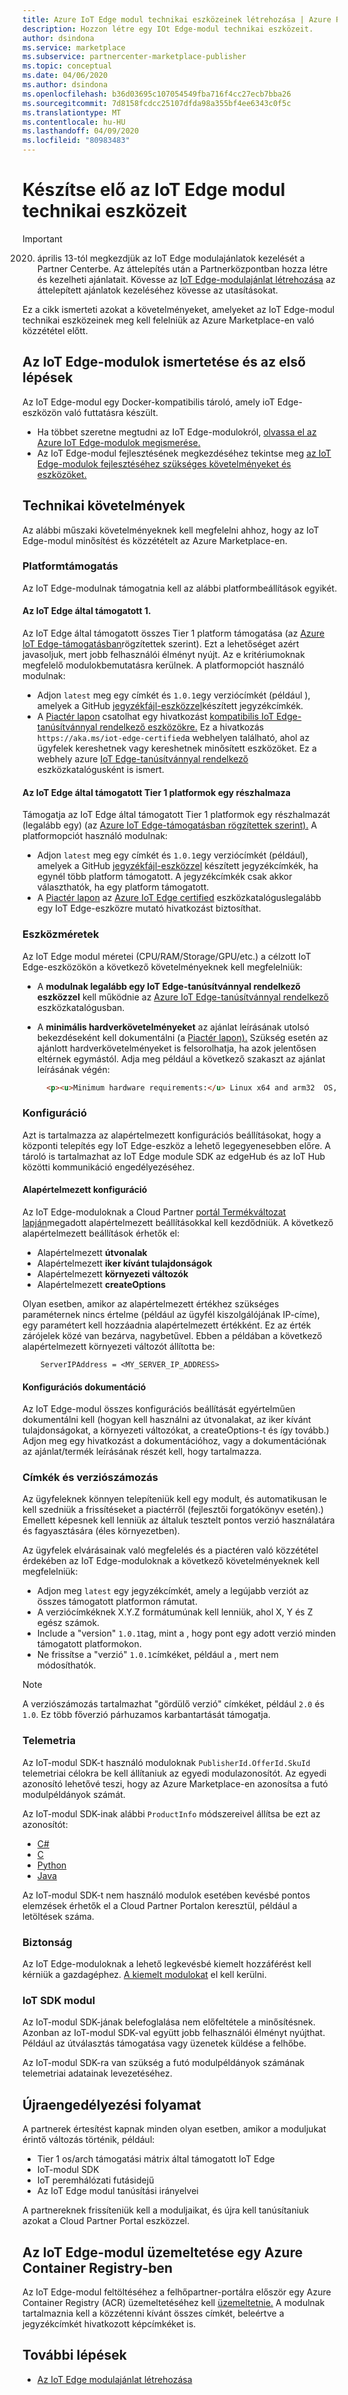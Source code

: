 ```yaml
---
title: Azure IoT Edge modul technikai eszközeinek létrehozása | Azure Piactér
description: Hozzon létre egy IOt Edge-modul technikai eszközeit.
author: dsindona
ms.service: marketplace
ms.subservice: partnercenter-marketplace-publisher
ms.topic: conceptual
ms.date: 04/06/2020
ms.author: dsindona
ms.openlocfilehash: b36d03695c107054549fba716f4cc27ecb7bba26
ms.sourcegitcommit: 7d8158fcdcc25107dfda98a355bf4ee6343c0f5c
ms.translationtype: MT
ms.contentlocale: hu-HU
ms.lasthandoff: 04/09/2020
ms.locfileid: "80983483"
---
```

# <a name="prepare-your-iot-edge-module-technical-assets"></a>Készítse elő az IoT Edge modul technikai eszközeit

>[!Important]
>2020. április 13-tól megkezdjük az IoT Edge modulajánlatok kezelését a Partner Centerbe. Az áttelepítés után a Partnerközpontban hozza létre és kezelheti ajánlatait. Kövesse az [IoT Edge-modulajánlat létrehozása](https://aka.ms/AzureIoTTechAsset) az áttelepített ajánlatok kezeléséhez kövesse az utasításokat.

Ez a cikk ismerteti azokat a követelményeket, amelyeket az IoT Edge-modul technikai eszközeinek meg kell felelniük az Azure Marketplace-en való közzététel előtt.

## <a name="understanding-iot-edge-modules-and-getting-started"></a>Az IoT Edge-modulok ismertetése és az első lépések

Az IoT Edge-modul egy Docker-kompatibilis tároló, amely ioT Edge-eszközön való futtatásra készült.

- Ha többet szeretne megtudni az IoT Edge-modulokról, [olvassa el az Azure IoT Edge-modulok megismerése.](https://docs.microsoft.com/azure/iot-edge/iot-edge-modules)
- Az IoT Edge-modul fejlesztésének megkezdéséhez tekintse meg [az IoT Edge-modulok fejlesztéséhez szükséges követelményeket és eszközöket.](https://docs.microsoft.com/azure/iot-edge/module-development)

## <a name="technical-requirements"></a>Technikai követelmények

Az alábbi műszaki követelményeknek kell megfelelni ahhoz, hogy az IoT Edge-modul minősítést és közzétételt az Azure Marketplace-en.

### <a name="platform-support"></a>Platformtámogatás

Az IoT Edge-modulnak támogatnia kell az alábbi platformbeállítások egyikét.

#### <a name="tier-1-platforms-supported-by-iot-edge"></a>Az IoT Edge által támogatott 1.

Az IoT Edge által támogatott összes Tier 1 platform támogatása (az [Azure IoT Edge-támogatásban](https://docs.microsoft.com/azure/iot-edge/support)rögzítettek szerint). Ezt a lehetőséget azért javasoljuk, mert jobb felhasználói élményt nyújt. Az e kritériumoknak megfelelő modulokbemutatásra kerülnek. A platformopciót használó modulnak:

- Adjon `latest` meg egy címkét és `1.0.1`egy verziócímkét (például ), amelyek a GitHub [jegyzékfájl-eszközzel](https://github.com/estesp/manifest-tool)készített jegyzékcímkék.
- A [Piactér lapon](./cpp-marketplace-tab.md) csatolhat egy hivatkozást [kompatibilis IoT Edge-tanúsítvánnyal rendelkező eszközökre.](https://aka.ms/iot-edge-certified) Ez a hivatkozás `https://aka.ms/iot-edge-certified`a webhelyen található, ahol az ügyfelek kereshetnek vagy kereshetnek minősített eszközöket. Ez a webhely azure [IoT Edge-tanúsítvánnyal rendelkező](https://catalog.azureiotsolutions.com/) eszközkatalógusként is ismert.

#### <a name="a-subset-of-tier-1-platforms-supported-by-iot-edge"></a>Az IoT Edge által támogatott Tier 1 platformok egy részhalmaza
  
Támogatja az IoT Edge által támogatott Tier 1 platformok egy részhalmazát (legalább egy) (az [Azure IoT Edge-támogatásban rögzítettek szerint).](https://docs.microsoft.com/azure/iot-edge/support) A platformopciót használó modulnak:

- Adjon `latest` meg egy címkét és `1.0.1`egy verziócímkét (például), amelyek a GitHub [jegyzékfájl-eszközzel](https://github.com/estesp/manifest-tool) készített jegyzékcímkék, ha egynél több platform támogatott. A jegyzékcímkék csak akkor választhatók, ha egy platform támogatott.
- A [Piactér lapon](./cpp-marketplace-tab.md) az [Azure IoT Edge certified](https://catalog.azureiotsolutions.com/) eszközkatalóguslegalább egy IoT Edge-eszközre mutató hivatkozást biztosíthat.

### <a name="device-dimensions"></a>Eszközméretek

Az IoT Edge modul méretei (CPU/RAM/Storage/GPU/etc.) a célzott IoT Edge-eszközökön a következő követelményeknek kell megfelelniük:

- A **modulnak legalább egy IoT Edge-tanúsítvánnyal rendelkező eszközzel** kell működnie az [Azure IoT Edge-tanúsítvánnyal rendelkező](https://catalog.azureiotsolutions.com/) eszközkatalógusban.
- A **minimális hardverkövetelményeket** az ajánlat leírásának utolsó bekezdéseként kell dokumentálni (a [Piactér lapon).](./cpp-marketplace-tab.md) Szükség esetén az ajánlott hardverkövetelményeket is felsorolhatja, ha azok jelentősen eltérnek egymástól. Adja meg például a következő szakaszt az ajánlat leírásának végén:

  ```html
    <p><u>Minimum hardware requirements:</u> Linux x64 and arm32  OS, 1GB of RAM, 500 Mb of storage</p>
  ```

### <a name="configuration"></a>Konfiguráció

Azt is tartalmazza az alapértelmezett konfigurációs beállításokat, hogy a központi telepítés egy IoT Edge-eszköz a lehető legegyenesebben előre. A tároló is tartalmazhat az IoT Edge module SDK az edgeHub és az IoT Hub közötti kommunikáció engedélyezéséhez.

#### <a name="default-configuration"></a>Alapértelmezett konfiguráció

Az IoT Edge-moduloknak a Cloud Partner [portál Termékváltozat lapján](./cpp-skus-tab.md)megadott alapértelmezett beállításokkal kell kezdődniük. A következő alapértelmezett beállítások érhetők el:

- Alapértelmezett **útvonalak**
- Alapértelmezett **iker kívánt tulajdonságok**
- Alapértelmezett **környezeti változók**
- Alapértelmezett **createOptions**

Olyan esetben, amikor az alapértelmezett értékhez szükséges paraméternek nincs értelme (például az ügyfél kiszolgálójának IP-címe), egy paramétert kell hozzáadnia alapértelmezett értékként. Ez az érték zárójelek közé van bezárva, nagybetűvel. Ebben a példában a következő alapértelmezett környezeti változót állította be:

```
    ServerIPAddress = <MY_SERVER_IP_ADDRESS>
```

#### <a name="configuration-documentation"></a>Konfigurációs dokumentáció

Az IoT Edge-modul összes konfigurációs beállítását egyértelműen dokumentálni kell (hogyan kell használni az útvonalakat, az iker kívánt tulajdonságokat, a környezeti változókat, a createOptions-t és így tovább.) Adjon meg egy hivatkozást a dokumentációhoz, vagy a dokumentációnak az ajánlat/termék leírásának részét kell, hogy tartalmazza.

### <a name="tags-and-versioning"></a>Címkék és verziószámozás

Az ügyfeleknek könnyen telepíteniük kell egy modult, és automatikusan le kell szedniük a frissítéseket a piactérről (fejlesztői forgatókönyv esetén).) Emellett képesnek kell lenniük az általuk tesztelt pontos verzió használatára és fagyasztására (éles környezetben).

Az ügyfelek elvárásainak való megfelelés és a piactéren való közzététel érdekében az IoT Edge-moduloknak a következő követelményeknek kell megfelelniük:

- Adjon meg `latest` egy jegyzékcímkét, amely a legújabb verziót az összes támogatott platformon rámutat.
- A verziócímkéknek X.Y.Z formátumúnak kell lenniük, ahol X, Y és Z egész számok.
- Include a "version" `1.0.1`tag, mint a , hogy pont egy adott verzió minden támogatott platformokon.
- Ne frissítse a "verzió" `1.0.1`címkéket, például a , mert nem módosíthatók.

>[!Note]
>A verziószámozás tartalmazhat "gördülő verzió" címkéket, például `2.0` és `1.0`. Ez több főverzió párhuzamos karbantartását támogatja.

### <a name="telemetry"></a>Telemetria

Az IoT-modul SDK-t használó moduloknak `PublisherId.OfferId.SkuId` telemetriai célokra be kell állítaniuk az egyedi modulazonosítót. Az egyedi azonosító lehetővé teszi, hogy az Azure Marketplace-en azonosítsa a futó modulpéldányok számát.

 Az IoT-modul SDK-inak alábbi `ProductInfo` módszereivel állítsa be ezt az azonosítót:

- [C\#](https://docs.microsoft.com/dotnet/api/microsoft.azure.devices.client.deviceclient.productinfo?view=azure-dotnet#Microsoft_Azure_Devices_Client_DeviceClient_ProductInfo) 
- [C](https://github.com/Azure/azure-iot-sdk-c/blob/master/doc/Iothub_sdk_options.md)
- [Python](https://github.com/Azure/azure-iot-sdk-c/blob/master/doc/Iothub_sdk_options.md)
- [Java](https://docs.microsoft.com/java/api/com.microsoft.azure.sdk.iot.device.productinfo?view=azure-java-stable)

Az IoT-modul SDK-t nem használó modulok esetében kevésbé pontos elemzések érhetők el a Cloud Partner Portalon keresztül, például a letöltések száma.

### <a name="security"></a>Biztonság

Az IoT Edge-moduloknak a lehető legkevésbé kiemelt hozzáférést kell kérniük a gazdagéphez. [A kiemelt modulokat](https://docs.docker.com/engine/reference/run/#runtime-privilege-and-linux-capabilities) el kell kerülni.

### <a name="module-iot-sdk"></a>IoT SDK modul

Az IoT-modul SDK-jának belefoglalása nem előfeltétele a minősítésnek. Azonban az IoT-modul SDK-val együtt jobb felhasználói élményt nyújthat. Például az útválasztás támogatása vagy üzenetek küldése a felhőbe.

Az IoT-modul SDK-ra van szükség a futó modulpéldányok számának telemetriai adatainak levezetéséhez.


## <a name="recertification-process"></a>Újraengedélyezési folyamat

<!-- Add legal time windows-->
A partnerek értesítést kapnak minden olyan esetben, amikor a moduljukat érintő változás történik, például:

- Tier 1 os/arch támogatási mátrix által támogatott IoT Edge
- IoT-modul SDK
- IoT peremhálózati futásidejű
- Az IoT Edge modul tanúsítási irányelvei

A partnereknek frissíteniük kell a moduljaikat, és újra kell tanúsítaniuk azokat a Cloud Partner Portal eszközzel.

## <a name="host-your-iot-edge-module-in-an-azure-container-registry"></a>Az IoT Edge-modul üzemeltetése egy Azure Container Registry-ben

Az IoT Edge-modul feltöltéséhez a felhőpartner-portálra először egy Azure Container Registry (ACR) üzemeltetéséhez kell [üzemeltetnie.](https://azure.microsoft.com/services/container-registry/) A modulnak tartalmaznia kell a közzétenni kívánt összes címkét, beleértve a jegyzékcímkét hivatkozott képcímkéket is.


## <a name="next-steps"></a>További lépések

- [Az IoT Edge modulajánlat létrehozása](./cpp-create-offer.md)

